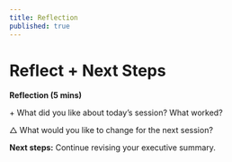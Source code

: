 ```yaml
---
title: Reflection
published: true
---
```

# Reflect + Next Steps 

**Reflection (5 mins)**

\+ What did you like about today’s session? What worked?

△ What would you like to change for the next session?

**Next steps:** Continue revising your executive summary.

